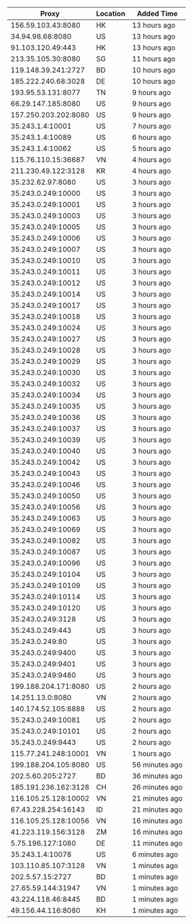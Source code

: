 | Proxy | Location | Added Time |
|---------|----------|------------|
| 156.59.103.43:8080 | HK | 13 hours ago |
| 34.94.98.68:8080 | US | 13 hours ago |
| 91.103.120.49:443 | HK | 13 hours ago |
| 213.35.105.30:8080 | SG | 11 hours ago |
| 119.148.39.241:2727 | BD | 10 hours ago |
| 185.222.240.68:3028 | DE | 10 hours ago |
| 193.95.53.131:8077 | TN | 9 hours ago |
| 66.29.147.185:8080 | US | 9 hours ago |
| 157.250.203.202:8080 | US | 9 hours ago |
| 35.243.1.4:10001 | US | 7 hours ago |
| 35.243.1.4:10089 | US | 6 hours ago |
| 35.243.1.4:10062 | US | 5 hours ago |
| 115.76.110.15:36687 | VN | 4 hours ago |
| 211.230.49.122:3128 | KR | 4 hours ago |
| 35.232.62.97:8080 | US | 3 hours ago |
| 35.243.0.249:10000 | US | 3 hours ago |
| 35.243.0.249:10001 | US | 3 hours ago |
| 35.243.0.249:10003 | US | 3 hours ago |
| 35.243.0.249:10005 | US | 3 hours ago |
| 35.243.0.249:10006 | US | 3 hours ago |
| 35.243.0.249:10007 | US | 3 hours ago |
| 35.243.0.249:10010 | US | 3 hours ago |
| 35.243.0.249:10011 | US | 3 hours ago |
| 35.243.0.249:10012 | US | 3 hours ago |
| 35.243.0.249:10014 | US | 3 hours ago |
| 35.243.0.249:10017 | US | 3 hours ago |
| 35.243.0.249:10018 | US | 3 hours ago |
| 35.243.0.249:10024 | US | 3 hours ago |
| 35.243.0.249:10027 | US | 3 hours ago |
| 35.243.0.249:10028 | US | 3 hours ago |
| 35.243.0.249:10029 | US | 3 hours ago |
| 35.243.0.249:10030 | US | 3 hours ago |
| 35.243.0.249:10032 | US | 3 hours ago |
| 35.243.0.249:10034 | US | 3 hours ago |
| 35.243.0.249:10035 | US | 3 hours ago |
| 35.243.0.249:10036 | US | 3 hours ago |
| 35.243.0.249:10037 | US | 3 hours ago |
| 35.243.0.249:10039 | US | 3 hours ago |
| 35.243.0.249:10040 | US | 3 hours ago |
| 35.243.0.249:10042 | US | 3 hours ago |
| 35.243.0.249:10043 | US | 3 hours ago |
| 35.243.0.249:10046 | US | 3 hours ago |
| 35.243.0.249:10050 | US | 3 hours ago |
| 35.243.0.249:10056 | US | 3 hours ago |
| 35.243.0.249:10063 | US | 3 hours ago |
| 35.243.0.249:10069 | US | 3 hours ago |
| 35.243.0.249:10082 | US | 3 hours ago |
| 35.243.0.249:10087 | US | 3 hours ago |
| 35.243.0.249:10096 | US | 3 hours ago |
| 35.243.0.249:10104 | US | 3 hours ago |
| 35.243.0.249:10109 | US | 3 hours ago |
| 35.243.0.249:10114 | US | 3 hours ago |
| 35.243.0.249:10120 | US | 3 hours ago |
| 35.243.0.249:3128 | US | 3 hours ago |
| 35.243.0.249:443 | US | 3 hours ago |
| 35.243.0.249:80 | US | 3 hours ago |
| 35.243.0.249:9400 | US | 3 hours ago |
| 35.243.0.249:9401 | US | 3 hours ago |
| 35.243.0.249:9480 | US | 3 hours ago |
| 199.188.204.171:8080 | US | 2 hours ago |
| 14.251.13.0:8080 | VN | 2 hours ago |
| 140.174.52.105:8888 | US | 2 hours ago |
| 35.243.0.249:10081 | US | 2 hours ago |
| 35.243.0.249:10101 | US | 2 hours ago |
| 35.243.0.249:9443 | US | 2 hours ago |
| 115.77.241.248:10001 | VN | 1 hours ago |
| 199.188.204.105:8080 | US | 56 minutes ago |
| 202.5.60.205:2727 | BD | 36 minutes ago |
| 185.191.236.162:3128 | CH | 26 minutes ago |
| 116.105.25.128:10002 | VN | 21 minutes ago |
| 67.43.228.254:16143 | ID | 21 minutes ago |
| 116.105.25.128:10056 | VN | 16 minutes ago |
| 41.223.119.156:3128 | ZM | 16 minutes ago |
| 5.75.196.127:1080 | DE | 11 minutes ago |
| 35.243.1.4:10078 | US | 6 minutes ago |
| 103.110.85.107:3128 | VN | 1 minutes ago |
| 202.5.57.15:2727 | BD | 1 minutes ago |
| 27.65.59.144:31947 | VN | 1 minutes ago |
| 43.224.118.46:8445 | BD | 1 minutes ago |
| 49.156.44.116:8080 | KH | 1 minutes ago |
